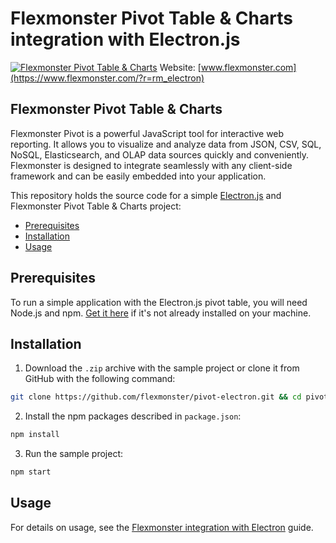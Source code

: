 # Flexmonster Pivot Table &amp; Charts integration with Electron.js
[![Flexmonster Pivot Table & Charts](https://cdn.flexmonster.com/landing.png)](https://flexmonster.com/?r=rm_electron)
Website: [www.flexmonster.com](https://www.flexmonster.com/?r=rm_electron)

## Flexmonster Pivot Table & Charts

Flexmonster Pivot is a powerful JavaScript tool for interactive web reporting. It allows you to visualize and analyze data from JSON, CSV, SQL, NoSQL, Elasticsearch, and OLAP data sources quickly and conveniently. Flexmonster is designed to integrate seamlessly with any client-side framework and can be easily embedded into your application.

This repository holds the source code for a simple [Electron.js](https://www.electronjs.org/) and Flexmonster Pivot Table & Charts project:

- [Prerequisites](#prerequisites)
- [Installation](#installation)
- [Usage](#usage)

## Prerequisites

To run a simple application with the Electron.js pivot table, you will need Node.js and npm. [Get it here](https://docs.npmjs.com/downloading-and-installing-node-js-and-npm) if it's not already installed on your machine.

 
## Installation

1. Download the `.zip` archive with the sample project or clone it from GitHub with the following command:

```bash
git clone https://github.com/flexmonster/pivot-electron.git && cd pivot-electron
```

2. Install the npm packages described in `package.json`: 

```bash
npm install
```

3. Run the sample project: 

```bash
npm start 
```

## Usage

For details on usage, see the [Flexmonster integration with Electron](https://www.flexmonster.com/doc/integration-with-electron-js/?r=rm_electron) guide.
